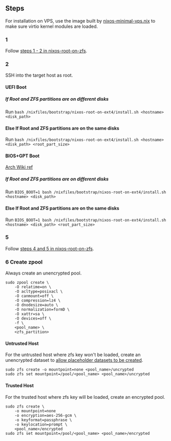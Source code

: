 ## Steps
For installation on VPS, use the image built by [nixos-minimal-vps.nix](../nixos-iso/nixos-minimal-vps.nix) to make sure virtio kernel modules are loaded.

### 1
Follow [steps 1 - 2 in nixos-root-on-zfs](../nixos-root-on-zfs/README.md#1).

### 2
SSH into the target host as root.

#### UEFI Boot
##### If Root and ZFS partitions are on different disks
Run `bash /nixfiles/bootstrap/nixos-root-on-ext4/install.sh <hostname> <disk_path>`

#### Else If Root and ZFS partitions are on the same disks
Run `bash /nixfiles/bootstrap/nixos-root-on-ext4/install.sh <hostname> <disk_path> <root_part_size>`

#### BIOS+GPT Boot
[Arch Wiki ref](https://wiki.archlinux.org/title/Partitioning#BIOS/GPT_layout_example)

##### If Root and ZFS partitions are on different disks
Run `BIOS_BOOT=1 bash /nixfiles/bootstrap/nixos-root-on-ext4/install.sh <hostname> <disk_path>`

#### Else If Root and ZFS partitions are on the same disks
Run `BIOS_BOOT=1 bash /nixfiles/bootstrap/nixos-root-on-ext4/install.sh <hostname> <disk_path> <root_part_size>`

### 5
Follow [steps 4 and 5 in nixos-root-on-zfs](../nixos-root-on-zfs/README.md#5).

### 6 Create zpool

Always create an unencrypted pool.

```
sudo zpool create \
    -O relatime=on \
    -O acltype=posixacl \
    -O canmount=off \
    -O compression=lz4 \
    -O dnodesize=auto \
    -O normalization=formD \
    -O xattr=sa \
    -O devices=off \
    -f \
    <pool_name> \
    <zfs_partition>
```

#### Untrusted Host
For the untrusted host where zfs key won't be loaded, create an unencrypted dataset to [allow placeholder datasets to be created](https://zrepl.github.io/configuration/sendrecvoptions.html#placeholders).

```
sudo zfs create -o mountpoint=none <pool_name>/uncrypted
sudo zfs set mountpoint=/pool/<pool_name> <pool_name>/uncrypted
```

#### Trusted Host
For the trusted host where zfs key will be loaded, create an encrypted pool.

```
sudo zfs create \
    -o mountpoint=none
    -o encryption=aes-256-gcm \
    -o keyformat=passphrase \
    -o keylocation=prompt \
    <pool_name>/encrypted
sudo zfs set mountpoint=/pool/<pool_name> <pool_name>/encrypted
```
